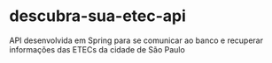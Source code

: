 # descubra-sua-etec-api
API desenvolvida em Spring para se comunicar ao banco e recuperar informações das ETECs da cidade de São Paulo
